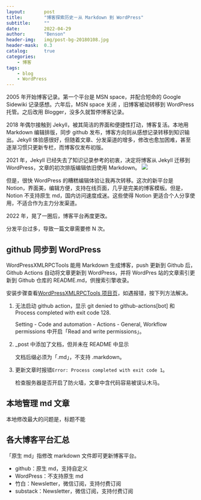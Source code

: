 ```yaml
---
layout:       post
title:        "博客探索历史－从 Markdown 到 WordPress"
subtitle:     ""
date:         2022-04-29
author:       "Benson"
header-img:   img/post-bg-20180108.jpg
header-mask:  0.3
catalog:      true
categories:
    - 博客
tags: 
    - blog
    - WordPress
---
```

2005 年开始博客记录。第一个平台是 MSN space，并配合短命的 Google Sidewiki 记录感想。六年后，MSN space 关闭 ，旧博客被动转移到 WordPress 托管。之后改用 Blogger，没多久就暂停博客记录。

2018 年偶尔接触到 Jekyll，被其简洁的界面和便捷性打动，博客复活。本地用 Markdown 编辑排版，同步 github 发布，博客方向则从感想记录转移到知识输出。Jekyll 体验感很好，但随着文章、分发渠道的增多，修改也愈加困难，甚至逐渐习惯只更新专栏，而博客仅发布初版。

2021 年，Jekyll 已经失去了知识记录参考的初衷，决定将博客从  Jekyll 迁移到 WordPress，文章的初次排版编辑依旧使用 Markdown。
![](http://tc.seoipo.com/20210128124408.png)

但是，很快 WordPress 的糟糕编辑体验让我再次转移。这次的新平台是 Notion，界面美，编辑方便，支持在线页面，几乎是完美的博客模板。但是，Notion 不支持原生 md，国内访问速度成迷。这些使得 Notion 更适合个人分享使用，不适合作为主力分发渠道。

2022 年，晃了一圈后，博客平台再度更改。

分发平台过多，导致一篇文章需要修 N 次。

## github 同步到 WordPress

WordPressXMLRPCTools 能用 Markdown 生成博客，push 更新到 Github 后，Github Actions 自动将文章更新到 WordPress，并将 WordPres 站的文章索引更新到 Github 仓库的 README.md，供搜索引擎收录。

安装步骤查看[WordPressXMLRPCTools 项目页](https://github.com/zhaoolee/WordPressXMLRPCTools)，如遇报错，按下列方法解决。

1. 无法启动 github action，显示 git denied to github-actions[bot] 和 Process completed with exit code 128.

    Setting - Code and automation - Actions - General, Workflow permissions 中开启「Read and write permissions」。

2. _post 中添加了文档，但并未在 README 中显示

    文档后缀必须为「.md」，不支持 .markdown。

3. 更新文章时报错`Error: Process completed with exit code 1`。

    检查服务器是否开启了防火墙，文章中含代码容易被误认木马。

## 本地管理 md 文章

本地修改最大的问题是，标题不能

## 各大博客平台汇总

「原生 md」指修改 markdown 文件即可更新博客平台。

* github：原生 md，支持自定义
* WordPress：不支持原生 md
* 竹白：Newsletter，微信订阅，支持付费订阅
* substack：Newsletter，微信订阅，支持付费订阅
